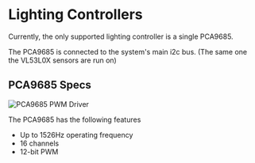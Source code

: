 # Lighting Controllers

Currently, the only supported lighting controller is a single PCA9685.

The PCA9685 is connected to the system's main i2c bus. (The same one the VL53L0X sensors are run on)

## PCA9685 Specs

![PCA9685 PWM Driver](pca9685.png)

The PCA9685 has the following features
- Up to 1526Hz operating frequency
- 16 channels
- 12-bit PWM